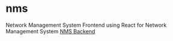 # nms
Network Management System
Frontend using React for Network Management System
[NMS Backend](https://github.com/SAMURAii-7/nms-backend)
